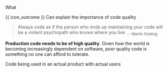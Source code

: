 <span id="title">What</span>

<span id="prereqs"></span>

<span id="outcomes">{{ icon_outcome }} Can explain the importance of code quality</span>

<div id="body">

> Always code as if the person who ends up maintaining your code will be a violent psychopath who knows where you live. <sub>-- Martin Golding</sub>

**<trigger for="pop:production-code">Production code</trigger> needs to be of high quality**. Given how the world is becoming increasingly dependent on software, poor quality code is something no one can afford to tolerate.

<popover id="pop:production-code" header="{{icon_preview}} Production Code" placement="top">
  <div slot="content">
    Code being used in an actual product with actual users
  </div>
</popover>

</div>

<div id="extras">
</div>
